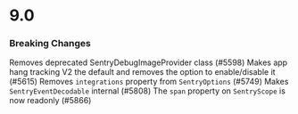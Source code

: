 # 9.0

### Breaking Changes

Removes deprecated SentryDebugImageProvider class (#5598)
Makes app hang tracking V2 the default and removes the option to enable/disable it (#5615)
Removes `integrations` property from `SentryOptions` (#5749)
Makes `SentryEventDecodable` internal (#5808)
The `span` property on `SentryScope` is now readonly (#5866)
